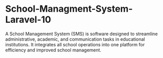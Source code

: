 # School-Managment-System-Laravel-10
A School Management System (SMS) is software designed to streamline administrative, academic, and communication tasks in educational institutions. It integrates all school operations into one platform for efficiency and improved school management.
